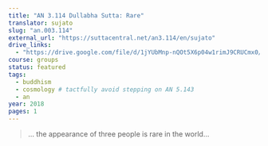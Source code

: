 ```yaml
---
title: "AN 3.114 Dullabha Sutta: Rare"
translator: sujato
slug: "an.003.114"
external_url: "https://suttacentral.net/an3.114/en/sujato"
drive_links:
  - "https://drive.google.com/file/d/1jYUbMnp-nQOt5X6p04w1rimJ9CRUCmx0/view?usp=drivesdk"
course: groups
status: featured
tags:
  - buddhism
  - cosmology # tactfully avoid stepping on AN 5.143
  - an
year: 2018
pages: 1
---
```


> … the appearance of three people is rare in the world...

<!---->
